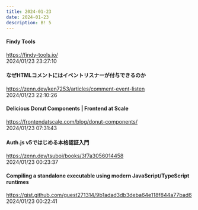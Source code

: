 ```yaml
---
title: 2024-01-23
date: 2024-01-23
description: B! 5
---
```


#### Findy Tools
https://findy-tools.io/<br>
2024/01/23 23:27:10<br>


#### なぜHTMLコメントにはイベントリスナーが付与できるのか
https://zenn.dev/ken7253/articles/comment-event-listen<br>
2024/01/23 22:10:26<br>


#### Delicious Donut Components | Frontend at Scale
https://frontendatscale.com/blog/donut-components/<br>
2024/01/23 07:31:43<br>


#### Auth.js v5ではじめる本格認証入門
https://zenn.dev/tsuboi/books/3f7a3056014458<br>
2024/01/23 00:23:37<br>


#### Compiling a standalone executable using modern JavaScript/TypeScript runtimes
https://gist.github.com/guest271314/9b1adad3db3deba64e118f844a77bad6<br>
2024/01/23 00:22:41<br>


